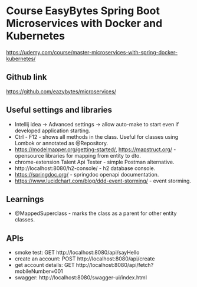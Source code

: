 # Course EasyBytes Spring Boot Microservices with Docker and Kubernetes
https://udemy.com/course/master-microservices-with-spring-docker-kubernetes/

## Github link
https://github.com/eazybytes/microservices/

## Useful settings and libraries
- Intellij idea -> Advanced settings -> allow auto-make to start even if developed application starting. 
- Ctrl - F12 - shows all methods in the class. Useful for classes using Lombok or annotated as @Repository.
- https://modelmapper.org/getting-started/, https://mapstruct.org/ - opensource libraries for mapping from entity to dto.
- chrome-extension Talent Api Tester - simple Postman alternative.
- http://localhost:8080/h2-console/ - h2 database console.
- https://springdoc.org/ - springdoc openapi documentation.
- https://www.lucidchart.com/blog/ddd-event-storming/ - event storming.

## Learnings
- @MappedSuperclass - marks the class as a parent for other entity classes.

## APIs
- smoke test: GET http://localhost:8080/api/sayHello
- create an account: POST http://localhost:8080/api/create
- get account details: GET http://localhost:8080/api/fetch?mobileNumber=001
- swagger: http://localhost:8080/swagger-ui/index.html
